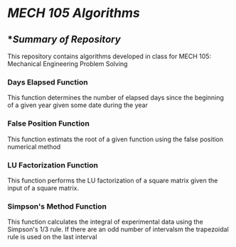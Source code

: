 # _**MECH 105 Algorithms**_

## **Summary of Repository*
This repository contains algorithms developed in class for MECH 105: Mechanical Engineering Problem Solving
### Days Elapsed Function
This function determines the number of elapsed days since the beginning of a given year given some date during the year
### False Position Function
This function estimats the root of a given function using the false position numerical method
### LU Factorization Function
This function performs the LU factorization of a square matrix given the input of a square matrix. 
### Simpson's Method Function 
This function calculates the integral of experimental data using the Simpson's 1/3 rule. If there are an odd number of intervalsm the trapezoidal rule is used on the last interval


